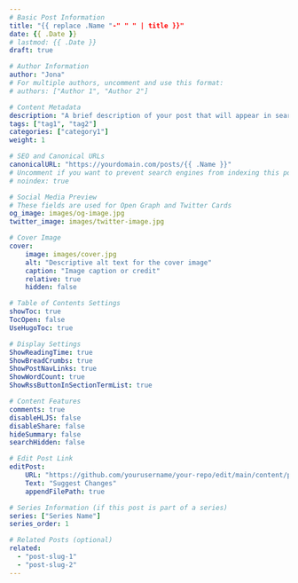 ```yaml
---
# Basic Post Information
title: "{{ replace .Name "-" " " | title }}"
date: {{ .Date }}
# lastmod: {{ .Date }}
draft: true 

# Author Information
author: "Jona"
# For multiple authors, uncomment and use this format:
# authors: ["Author 1", "Author 2"]

# Content Metadata
description: "A brief description of your post that will appear in search results and social media shares"
tags: ["tag1", "tag2"]
categories: ["category1"]
weight: 1

# SEO and Canonical URLs
canonicalURL: "https://yourdomain.com/posts/{{ .Name }}"
# Uncomment if you want to prevent search engines from indexing this post
# noindex: true

# Social Media Preview
# These fields are used for Open Graph and Twitter Cards
og_image: images/og-image.jpg
twitter_image: images/twitter-image.jpg

# Cover Image
cover:
    image: images/cover.jpg
    alt: "Descriptive alt text for the cover image"
    caption: "Image caption or credit"
    relative: true 
    hidden: false

# Table of Contents Settings
showToc: true
TocOpen: false
UseHugoToc: true

# Display Settings
ShowReadingTime: true
ShowBreadCrumbs: true
ShowPostNavLinks: true
ShowWordCount: true
ShowRssButtonInSectionTermList: true

# Content Features
comments: true
disableHLJS: false
disableShare: false
hideSummary: false
searchHidden: false

# Edit Post Link
editPost:
    URL: "https://github.com/yourusername/your-repo/edit/main/content/posts/{{ .Name }}.md"
    Text: "Suggest Changes"
    appendFilePath: true

# Series Information (if this post is part of a series)
series: ["Series Name"]
series_order: 1

# Related Posts (optional)
related:
  - "post-slug-1"
  - "post-slug-2"
---
```

